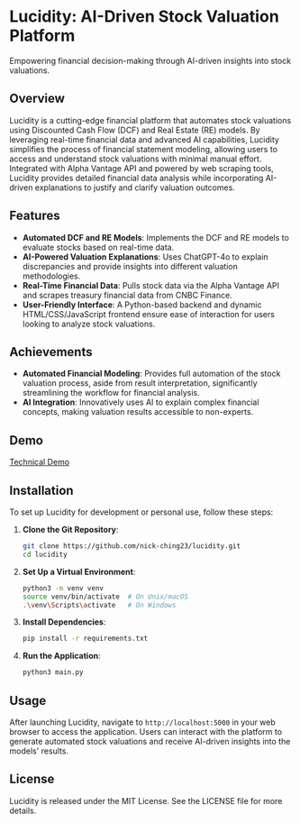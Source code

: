 # Lucidity: AI-Driven Stock Valuation Platform
Empowering financial decision-making through AI-driven insights into stock valuations.

## Overview
Lucidity is a cutting-edge financial platform that automates stock valuations using Discounted Cash Flow (DCF) and Real Estate (RE) models. By leveraging real-time financial data and advanced AI capabilities, Lucidity simplifies the process of financial statement modeling, allowing users to access and understand stock valuations with minimal manual effort. Integrated with Alpha Vantage API and powered by web scraping tools, Lucidity provides detailed financial data analysis while incorporating AI-driven explanations to justify and clarify valuation outcomes.

## Features
- **Automated DCF and RE Models**: Implements the DCF and RE models to evaluate stocks based on real-time data.
- **AI-Powered Valuation Explanations**: Uses ChatGPT-4o to explain discrepancies and provide insights into different valuation methodologies.
- **Real-Time Financial Data**: Pulls stock data via the Alpha Vantage API and scrapes treasury financial data from CNBC Finance.
- **User-Friendly Interface**: A Python-based backend and dynamic HTML/CSS/JavaScript frontend ensure ease of interaction for users looking to analyze stock valuations.
  
## Achievements
- **Automated Financial Modeling**: Provides full automation of the stock valuation process, aside from result interpretation, significantly streamlining the workflow for financial analysis.
- **AI Integration**: Innovatively uses AI to explain complex financial concepts, making valuation results accessible to non-experts.

## Demo
[Technical Demo](#)

## Installation
To set up Lucidity for development or personal use, follow these steps:

1. **Clone the Git Repository**:
    ```bash
    git clone https://github.com/nick-ching23/lucidity.git
    cd lucidity
    ```

2. **Set Up a Virtual Environment**:
    ```bash
    python3 -m venv venv
    source venv/bin/activate  # On Unix/macOS
    .\venv\Scripts\activate   # On Windows
    ```

3. **Install Dependencies**:
    ```bash
    pip install -r requirements.txt
    ```

4. **Run the Application**:
    ```bash
    python3 main.py
    ```

## Usage
After launching Lucidity, navigate to `http://localhost:5000` in your web browser to access the application. Users can interact with the platform to generate automated stock valuations and receive AI-driven insights into the models' results.

## License
Lucidity is released under the MIT License. See the LICENSE file for more details.
